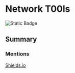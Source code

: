 # Network T00ls
![Static Badge](https://img.shields.io/badge/wizard_-r00tb33r-_any?color=%23F7931A)

## Summary


### Mentions
[Shields.io](https://shields.io/badges/static-badge)



